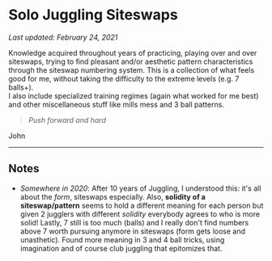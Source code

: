 # Solo Juggling Siteswaps

<p><i>
Last updated: February 24, 2021
</i></p>

Knowledge acquired throughout years of practicing, playing over and over 
siteswaps, trying to find pleasant and/or aesthetic pattern characteristics 
through the siteswap numbering system. This is a collection of what feels 
good for me, without taking the difficulty to the extreme levels (e.g. 7 
balls+).  
I also include specialized training regimes (again what worked for 
me best) and other miscellaneous stuff like mills mess and 3 ball patterns.

> *Push forward and hard*                                                       
                                                                                
John

---

## Notes

- *Somewhere in 2020*: After 10 years of Juggling, I understood this: it's all about the *form*, siteswaps especially.
Also, **solidity of a siteswap/pattern** seems to hold a different meaning for each person but given 2 jugglers with different *solidity* everybody agrees to who is more solid!
Lastly, 7 still is too much (balls) and I really don't find numbers above 7 worth pursuing anymore in siteswaps (form gets loose and unasthetic).
Found more meaning in 3 and 4 ball tricks, using imagination and of course club juggling that epitomizes that.


